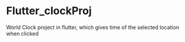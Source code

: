 # Flutter_clockProj
World Clock project in flutter, which gives time of the selected location when clicked
